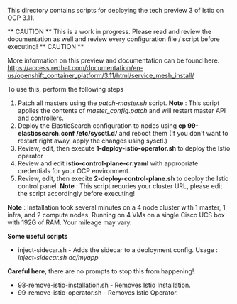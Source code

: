 This directory contains scripts for deploying the tech preview 3 of Istio on OCP 3.11. 

** CAUTION ** This is a work in progress. Please read and review the documentation as well and review every configuration file / script before executing! ** CAUTION **

More information on this preview and documentation can be found here.
https://access.redhat.com/documentation/en-us/openshift_container_platform/3.11/html/service_mesh_install/

To use this, perform the following steps

1. Patch all masters using the _patch-master.sh_ script. **Note** : This script applies the contents of *master_config.patch* and will restart master API and controllers.
2. Deploy the ElasticSearch configuration to nodes using __cp 99-elasticsearch.conf /etc/sysctl.d/__ and reboot them (If you don't want to restart right away, apply the changes using sysctl.)
3. Review, edit, then execute __1-deploy-istio-operator.sh__ to deploy the Istio operator
4. Review and edit __istio-control-plane-cr.yaml__ with appropriate credentials for your OCP environment.
5. Review, edit, then execite __2-deploy-control-plane.sh__ to deploy the Istio control panel. **Note** : This script requries your cluster URL, please edit the script accordingly before executing!

**Note** : Installation took several minutes on a 4 node cluster with 1 master, 1 infra, and 2 compute nodes. Running on 4 VMs on a single Cisco UCS box with 192G of RAM. Your mileage may vary.

**Some useful scripts**

- inject-sidecar.sh - Adds the sidecar to a deployment config. Usage : _inject-sidecar.sh dc/myapp_

**Careful here**, there are no prompts to stop this from happening!
- 98-remove-istio-installation.sh - Removes Istio Installation. 
- 99-remove-istio-operator.sh - Removes Istio Operator.
